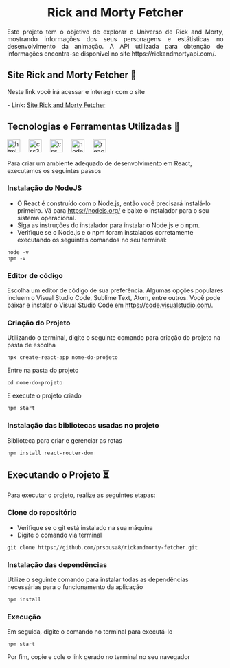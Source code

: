 <div align="center">
  <h1> Rick and Morty Fetcher</h1>
</div>

<p align="justify">Este projeto tem o objetivo de explorar o Universo de Rick and Morty, mostrando informações dos seus personagens e estátisticas no desenvolvimento da animação. A API utilizada para obtenção de informações encontra-se disponível no site https://rickandmortyapi.com/.</p>


## Site Rick and Morty Fetcher 🤩
<p align="justify"> Neste link você irá acessar e interagir com o site</p>
- Link: <a href='https://rickandmorty-fetcher.vercel.app/'>Site Rick and Morty Fetcher</a>

## Tecnologias e Ferramentas Utilizadas 🔧

<div align="left">
  <img src="https://cdn.jsdelivr.net/gh/devicons/devicon/icons/html5/html5-original.svg" height="30" alt="html5 logo"  />
  <img width="12" />
  <img src="https://cdn.jsdelivr.net/gh/devicons/devicon/icons/css3/css3-original.svg" height="30" alt="css3 logo"  />
  <img width="12" />
  <img src="https://cdn.jsdelivr.net/gh/devicons/devicon@latest/icons/javascript/javascript-original.svg" height="30" alt="css logo"/>
  <img width="12" />
  <img src="https://cdn.jsdelivr.net/gh/devicons/devicon/icons/nodejs/nodejs-original.svg" height="30" alt="nodejs logo"  />
  <img width="12" />
  <img src="https://cdn.jsdelivr.net/gh/devicons/devicon/icons/react/react-original.svg" height="30" alt="react logo"  />
  <img width="12" />
</div>

Para criar um ambiente adequado de desenvolvimento em React, executamos os seguintes passos

### Instalação do NodeJS

- O React é construído com o Node.js, então você precisará instalá-lo primeiro. Vá para https://nodejs.org/ e baixe o instalador para o seu sistema operacional.
- Siga as instruções do instalador para instalar o Node.js e o npm.
- Verifique se o Node.js e o npm foram instalados corretamente executando os seguintes comandos no seu terminal:


~~~
node -v
npm -v
~~~


### Editor de código

Escolha um editor de código de sua preferência. Algumas opções populares incluem o Visual Studio Code, Sublime Text, Atom, entre outros. Você pode baixar e instalar o Visual Studio Code em https://code.visualstudio.com/.

### Criação do Projeto

Utilizando o terminal, digite o seguinte comando para criação do projeto na pasta de escolha

~~~
npx create-react-app nome-do-projeto
~~~

Entre na pasta do projeto

~~~
cd nome-do-projeto
~~~

E execute o projeto criado

~~~
npm start
~~~

### Instalação das bibliotecas usadas no projeto


Biblioteca para criar e gerenciar as rotas

~~~
npm install react-router-dom
~~~

## Executando o Projeto ⏳

Para executar o projeto, realize as seguintes etapas:

### Clone do repositório

- Verifique se o git está instalado na sua máquina
- Digite o comando via terminal

~~~
git clone https://github.com/prsousa8/rickandmorty-fetcher.git
~~~

### Instalação das dependências

Utilize o seguinte comando para instalar todas as dependências necessárias para o funcionamento da aplicação

~~~
npm install
~~~

### Execução

Em seguida, digite o comando no terminal para executá-lo

~~~
npm start
~~~

Por fim, copie e cole o link gerado no terminal no seu navegador